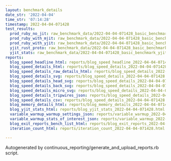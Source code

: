 ```yaml
---
layout: benchmark_details
date_str: '2022-04-04'
time_str: '07:14:28'
timestamp: 2022-04-04-071428
test_results:
  prod_ruby_no_jit: raw_benchmark_data/2022-04-04-071428_basic_benchmark_prod_ruby_no_jit.json
  prod_ruby_with_mjit: raw_benchmark_data/2022-04-04-071428_basic_benchmark_prod_ruby_with_mjit.json
  prod_ruby_with_yjit: raw_benchmark_data/2022-04-04-071428_basic_benchmark_prod_ruby_with_yjit.json
  yjit_rust_proto: raw_benchmark_data/2022-04-04-071428_basic_benchmark_yjit_rust_proto.json
  yjit_stats: raw_benchmark_data/2022-04-04-071428_basic_benchmark_yjit_stats.json
reports:
  blog_speed_headline_html: reports/blog_speed_headline_2022-04-04-071428.html
  blog_speed_details_html: reports/blog_speed_details_2022-04-04-071428.html
  blog_speed_details_raw_details_html: reports/blog_speed_details_2022-04-04-071428.raw_details.html
  blog_speed_details_svg: reports/blog_speed_details_2022-04-04-071428.svg
  blog_speed_details_head_svg: reports/blog_speed_details_2022-04-04-071428.head.svg
  blog_speed_details_back_svg: reports/blog_speed_details_2022-04-04-071428.back.svg
  blog_speed_details_micro_svg: reports/blog_speed_details_2022-04-04-071428.micro.svg
  blog_speed_details_tripwires_json: reports/blog_speed_details_2022-04-04-071428.tripwires.json
  blog_speed_details_csv: reports/blog_speed_details_2022-04-04-071428.csv
  blog_memory_details_html: reports/blog_memory_details_2022-04-04-071428.html
  blog_yjit_stats_html: reports/blog_yjit_stats_2022-04-04-071428.html
  variable_warmup_warmup_settings_json: reports/variable_warmup_2022-04-04-071428.warmup_settings.json
  variable_warmup_stats_of_interest_json: reports/variable_warmup_2022-04-04-071428.stats_of_interest.json
  blog_exit_reports_bench_list_html: reports/blog_exit_reports_2022-04-04-071428.bench_list.html
  iteration_count_html: reports/iteration_count_2022-04-04-071428.html

---
```

Autogenerated by continuous_reporting/generate_and_upload_reports.rb script.
